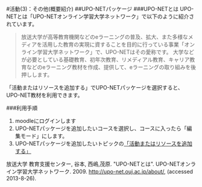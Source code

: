 #活動(3)：その他(概要紹介)
##UPO-NETパッケージ
###UPO-NETとは
UPO-NETとは「UPO-NETオンライン学習大学ネットワーク」で以下のように紹介されています。
>放送大学が高等教育機関などのeラーニングの普及、拡大、また多様なメディアを活用した教育の実現に資することを目的に行っている事業「オンライン学習大学ネットワーク」で、UPO-NETはその愛称です。
大学などが必要としている基礎教育、初年次教育、リメディアル教育、キャリア教育などのeラーニング教材を作成、提供して、eラーニングの取り組みを後押しします。

「活動またはリソースを追加する」でUPO-NETパッケージを選択すると、UPO-NET教材を利用できます。

###利用手順
1. moodleにログインします
1. UPO-NETパッケージを追加したいコースを選択し、コースに入ったら「編集モード」にします。
1. UPO-NETパッケージを追加したいトピックの[「活動またはリソースを追加する」](images/addActivityAndResours.png) 



放送大学 教育支援センター, 谷本, 西嶋,茂原. "UPO-NETとは". UPO-NETオンライン学習大学ネットワーク. 2009. http://upo-net.ouj.ac.jp/about/, (accessed 2013-8-26).